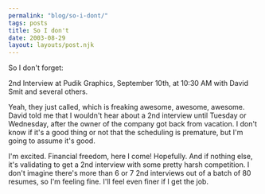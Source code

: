 ```yaml
---
permalink: "blog/so-i-dont/"
tags: posts
title: So I don't
date: 2003-08-29
layout: layouts/post.njk
---
```


So I don't forget:

2nd Interview at Pudik Graphics, September 10th, at 10:30 AM with David Smit and several others. 

Yeah, they just called, which is freaking awesome, awesome, awesome. David told me that I wouldn't hear about a 2nd interview until Tuesday or Wednesday, after the owner of the company got back from vacation. I don't know if it's a good thing or not that the scheduling is premature, but I'm going to assume it's good. 

I'm excited. Financial freedom, here I come! Hopefully. And if nothing else, it's validating to get a 2nd interview with some pretty harsh competition. I don't imagine there's more than 6 or 7 2nd interviews out of a batch of 80 resumes, so I'm feeling fine. I'll feel even finer if I get the job.